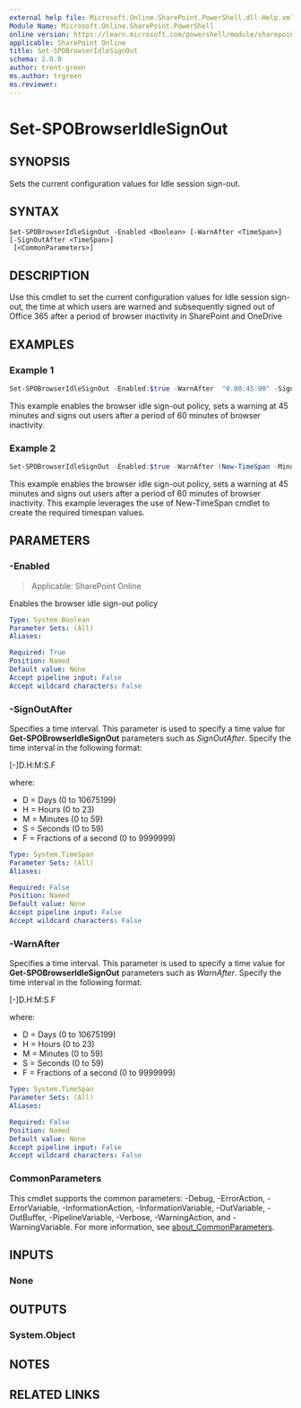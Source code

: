 ```yaml
---
external help file: Microsoft.Online.SharePoint.PowerShell.dll-Help.xml
Module Name: Microsoft.Online.SharePoint.PowerShell
online version: https://learn.microsoft.com/powershell/module/sharepoint-online/set-spobrowseridlesignout
applicable: SharePoint Online
title: Set-SPOBrowserIdleSignOut
schema: 2.0.0
author: trent-green
ms.author: trgreen
ms.reviewer:
---
```


# Set-SPOBrowserIdleSignOut

## SYNOPSIS

Sets the current configuration values for Idle session sign-out.

## SYNTAX

```
Set-SPOBrowserIdleSignOut -Enabled <Boolean> [-WarnAfter <TimeSpan>] [-SignOutAfter <TimeSpan>]
 [<CommonParameters>]
```

## DESCRIPTION

Use this cmdlet to set the current configuration values for Idle session sign-out, the time at which users are warned and subsequently signed out of Office 365 after a period of browser inactivity in SharePoint and OneDrive

## EXAMPLES

### Example 1

```powershell
Set-SPOBrowserIdleSignOut -Enabled:$true -WarnAfter  "0.00:45:00" -SignOutAfter  "0.01:00:00"
```

This example enables the browser idle sign-out policy, sets a warning at 45 minutes and signs out users after a period of 60 minutes of browser inactivity.

### Example 2

```powershell
Set-SPOBrowserIdleSignOut -Enabled:$true -WarnAfter (New-TimeSpan -Minutes 45) -SignOutAfter (New-TimeSpan -Hours 1)
```

This example enables the browser idle sign-out policy, sets a warning at 45 minutes and signs out users after a period of 60 minutes of browser inactivity. This example leverages the use of New-TimeSpan cmdlet to create the required timespan values.

## PARAMETERS

### -Enabled

> Applicable: SharePoint Online

Enables the browser idle sign-out policy

```yaml
Type: System.Boolean
Parameter Sets: (All)
Aliases:

Required: True
Position: Named
Default value: None
Accept pipeline input: False
Accept wildcard characters: False
```

### -SignOutAfter

Specifies a time interval.
This parameter is used to specify a time value for **Get-SPOBrowserIdleSignOut** parameters such as *SignOutAfter*.
Specify the time interval in the following format:

\[-\]D.H:M:S.F

where:

- D = Days (0 to 10675199)
- H = Hours (0 to 23)
- M = Minutes (0 to 59)
- S = Seconds (0 to 59)
- F = Fractions of a second (0 to 9999999)

```yaml
Type: System.TimeSpan
Parameter Sets: (All)
Aliases:

Required: False
Position: Named
Default value: None
Accept pipeline input: False
Accept wildcard characters: False
```

### -WarnAfter

Specifies a time interval.
This parameter is used to specify a time value for **Get-SPOBrowserIdleSignOut** parameters such as *WarnAfter*.
Specify the time interval in the following format:

\[-\]D.H:M:S.F

where:

- D = Days (0 to 10675199)
- H = Hours (0 to 23)
- M = Minutes (0 to 59)
- S = Seconds (0 to 59)
- F = Fractions of a second (0 to 9999999)

```yaml
Type: System.TimeSpan
Parameter Sets: (All)
Aliases:

Required: False
Position: Named
Default value: None
Accept pipeline input: False
Accept wildcard characters: False
```

### CommonParameters

This cmdlet supports the common parameters: -Debug, -ErrorAction, -ErrorVariable, -InformationAction, -InformationVariable, -OutVariable, -OutBuffer, -PipelineVariable, -Verbose, -WarningAction, and -WarningVariable. For more information, see [about_CommonParameters](https://go.microsoft.com/fwlink/?LinkID=113216).

## INPUTS

### None

## OUTPUTS

### System.Object

## NOTES

## RELATED LINKS

